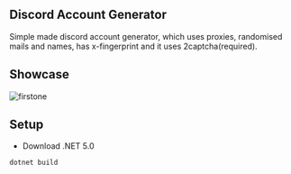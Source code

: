 ## Discord Account Generator
Simple made discord account generator, which uses proxies, randomised mails and names, has x-fingerprint and it uses 2captcha(required).

## Showcase

![firstone](https://gyazo.com/cdb54c2870e43dd0c03ae9dd63565a99.gif)

## Setup

* Download .NET 5.0
```
dotnet build
```
